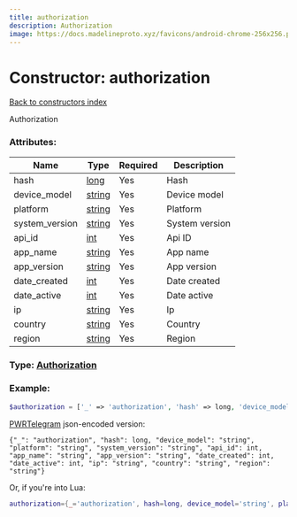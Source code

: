 ```yaml
---
title: authorization
description: Authorization
image: https://docs.madelineproto.xyz/favicons/android-chrome-256x256.png
---
```

# Constructor: authorization  
[Back to constructors index](index.md)



Authorization

### Attributes:

| Name     |    Type       | Required | Description |
|----------|---------------|----------|-------------|
|hash|[long](../types/long.md) | Yes|Hash|
|device\_model|[string](../types/string.md) | Yes|Device model|
|platform|[string](../types/string.md) | Yes|Platform|
|system\_version|[string](../types/string.md) | Yes|System version|
|api\_id|[int](../types/int.md) | Yes|Api ID|
|app\_name|[string](../types/string.md) | Yes|App name|
|app\_version|[string](../types/string.md) | Yes|App version|
|date\_created|[int](../types/int.md) | Yes|Date created|
|date\_active|[int](../types/int.md) | Yes|Date active|
|ip|[string](../types/string.md) | Yes|Ip|
|country|[string](../types/string.md) | Yes|Country|
|region|[string](../types/string.md) | Yes|Region|



### Type: [Authorization](../types/Authorization.md)


### Example:

```php
$authorization = ['_' => 'authorization', 'hash' => long, 'device_model' => 'string', 'platform' => 'string', 'system_version' => 'string', 'api_id' => int, 'app_name' => 'string', 'app_version' => 'string', 'date_created' => int, 'date_active' => int, 'ip' => 'string', 'country' => 'string', 'region' => 'string'];
```  

[PWRTelegram](https://pwrtelegram.xyz) json-encoded version:

```
{"_": "authorization", "hash": long, "device_model": "string", "platform": "string", "system_version": "string", "api_id": int, "app_name": "string", "app_version": "string", "date_created": int, "date_active": int, "ip": "string", "country": "string", "region": "string"}
```


Or, if you're into Lua:

```lua
authorization={_='authorization', hash=long, device_model='string', platform='string', system_version='string', api_id=int, app_name='string', app_version='string', date_created=int, date_active=int, ip='string', country='string', region='string'}

```


